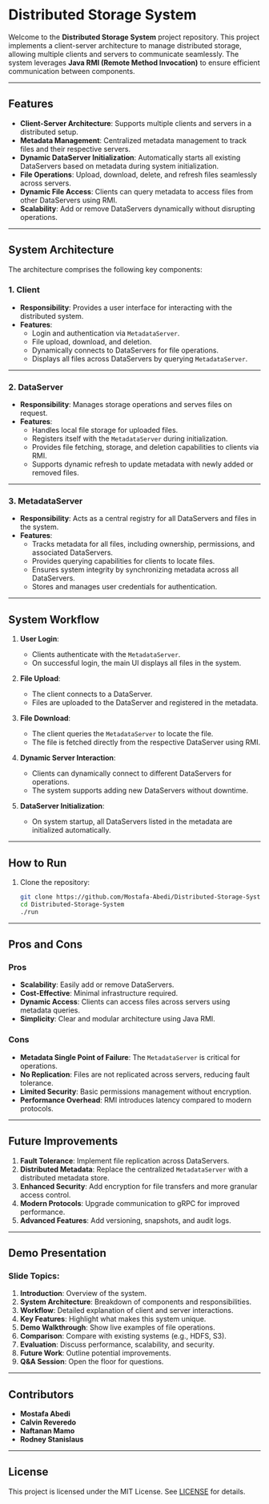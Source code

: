 # Distributed Storage System

Welcome to the **Distributed Storage System** project repository. This project implements a client-server architecture to manage distributed storage, allowing multiple clients and servers to communicate seamlessly. The system leverages **Java RMI (Remote Method Invocation)** to ensure efficient communication between components.

---

## **Features**

- **Client-Server Architecture**: Supports multiple clients and servers in a distributed setup.
- **Metadata Management**: Centralized metadata management to track files and their respective servers.
- **Dynamic DataServer Initialization**: Automatically starts all existing DataServers based on metadata during system initialization.
- **File Operations**: Upload, download, delete, and refresh files seamlessly across servers.
- **Dynamic File Access**: Clients can query metadata to access files from other DataServers using RMI.
- **Scalability**: Add or remove DataServers dynamically without disrupting operations.

---

## **System Architecture**

The architecture comprises the following key components:

### **1. Client**
- **Responsibility**: Provides a user interface for interacting with the distributed system.
- **Features**:
  - Login and authentication via `MetadataServer`.
  - File upload, download, and deletion.
  - Dynamically connects to DataServers for file operations.
  - Displays all files across DataServers by querying `MetadataServer`.

---

### **2. DataServer**
- **Responsibility**: Manages storage operations and serves files on request.
- **Features**:
  - Handles local file storage for uploaded files.
  - Registers itself with the `MetadataServer` during initialization.
  - Provides file fetching, storage, and deletion capabilities to clients via RMI.
  - Supports dynamic refresh to update metadata with newly added or removed files.

---

### **3. MetadataServer**
- **Responsibility**: Acts as a central registry for all DataServers and files in the system.
- **Features**:
  - Tracks metadata for all files, including ownership, permissions, and associated DataServers.
  - Provides querying capabilities for clients to locate files.
  - Ensures system integrity by synchronizing metadata across all DataServers.
  - Stores and manages user credentials for authentication.

---

## **System Workflow**

1. **User Login**:
   - Clients authenticate with the `MetadataServer`.
   - On successful login, the main UI displays all files in the system.

2. **File Upload**:
   - The client connects to a DataServer.
   - Files are uploaded to the DataServer and registered in the metadata.

3. **File Download**:
   - The client queries the `MetadataServer` to locate the file.
   - The file is fetched directly from the respective DataServer using RMI.

4. **Dynamic Server Interaction**:
   - Clients can dynamically connect to different DataServers for operations.
   - The system supports adding new DataServers without downtime.

5. **DataServer Initialization**:
   - On system startup, all DataServers listed in the metadata are initialized automatically.

---
## **How to Run**

1. Clone the repository:
   ```bash
   git clone https://github.com/Mostafa-Abedi/Distributed-Storage-System.git
   cd Distributed-Storage-System
   ./run
   ```
---

## **Pros and Cons**

### **Pros**
- **Scalability**: Easily add or remove DataServers.
- **Cost-Effective**: Minimal infrastructure required.
- **Dynamic Access**: Clients can access files across servers using metadata queries.
- **Simplicity**: Clear and modular architecture using Java RMI.

### **Cons**
- **Metadata Single Point of Failure**: The `MetadataServer` is critical for operations.
- **No Replication**: Files are not replicated across servers, reducing fault tolerance.
- **Limited Security**: Basic permissions management without encryption.
- **Performance Overhead**: RMI introduces latency compared to modern protocols.

---

## **Future Improvements**

1. **Fault Tolerance**: Implement file replication across DataServers.
2. **Distributed Metadata**: Replace the centralized `MetadataServer` with a distributed metadata store.
3. **Enhanced Security**: Add encryption for file transfers and more granular access control.
4. **Modern Protocols**: Upgrade communication to gRPC for improved performance.
5. **Advanced Features**: Add versioning, snapshots, and audit logs.

---

## **Demo Presentation**

### **Slide Topics**:
1. **Introduction**: Overview of the system.
2. **System Architecture**: Breakdown of components and responsibilities.
3. **Workflow**: Detailed explanation of client and server interactions.
4. **Key Features**: Highlight what makes this system unique.
5. **Demo Walkthrough**: Show live examples of file operations.
6. **Comparison**: Compare with existing systems (e.g., HDFS, S3).
7. **Evaluation**: Discuss performance, scalability, and security.
8. **Future Work**: Outline potential improvements.
9. **Q&A Session**: Open the floor for questions.

---

## **Contributors**
- **Mostafa Abedi**
- **Calvin Reveredo**
- **Naftanan Mamo**
- **Rodney Stanislaus**

---

## **License**
This project is licensed under the MIT License. See [LICENSE](LICENSE) for details.
